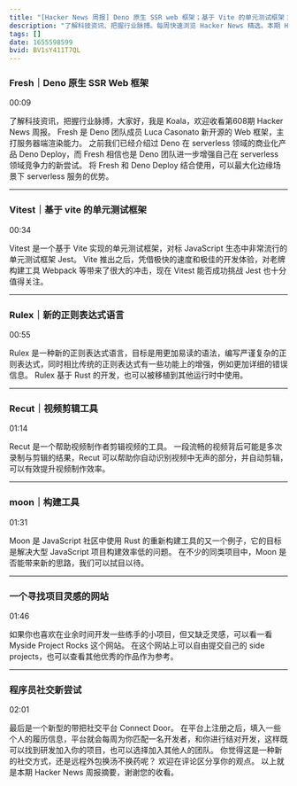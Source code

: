 ```yaml
---
title: "[Hacker News 周报] Deno 原生 SSR web 框架；基于 Vite 的单元测试框架；程序员社交新尝试"
description: "了解科技资讯、把握行业脉搏。每周快速浏览 Hacker News 精选。本期 Hacker Newsletter 地址：https://mailchi.mp/hackernewsletter/608"
tags: []
date: 1655598599
bvid: BV1sY411T7QL
---
```

### Fresh｜Deno 原生 SSR Web 框架
00:09

了解科技资讯，把握行业脉搏，大家好，我是 Koala，欢迎收看第608期 Hacker News 周报。
Fresh 是 Deno 团队成员 Luca Casonato 新开源的 Web 框架，主打服务器端渲染能力。
之前我们已经介绍过 Deno 在 serverless 领域的商业化产品 Deno Deploy，而 Fresh 相信也是 Deno 团队进一步增强自己在 serverless 领域竞争力的新尝试。
将 Fresh 和 Deno Deploy 结合使用，可以最大化边缘场景下 serverless 服务的优势。

---

### Vitest｜基于 vite 的单元测试框架
00:34

Vitest 是一个基于 Vite 实现的单元测试框架，对标 JavaScript 生态中非常流行的单元测试框架 Jest。
Vite 推出之后，凭借极快的速度和极佳的开发体验，对老牌构建工具 Webpack 等带来了很大的冲击，现在 Vitest 能否成功挑战 Jest 也十分值得关注。

---

### Rulex｜新的正则表达式语言
00:55

Rulex 是一种新的正则表达式语言，目标是用更加易读的语法，编写严谨复杂的正则表达式，同时相比传统的正则表达式有一些功能上的增强，例如更加详细的错误信息。
Rulex 基于 Rust 的开发，也可以被移植到其他运行时中使用。

---

### Recut｜视频剪辑工具
01:14

Recut 是一个帮助视频制作者剪辑视频的工具。
一段流畅的视频背后可能是多次录制与剪辑的结果，Recut 可以帮助你自动识别视频中无声的部分，并自动剪辑，可以有效提升视频制作效率。

---

### moon｜构建工具
01:31

Moon 是 JavaScript 社区中使用 Rust 的重新构建工具的又一个例子，它的目标是解决大型 JavaScript 项目构建效率低的问题。
在不少的同类项目中，Moon 是否能带来新的思路，我们可以拭目以待。

---

### 一个寻找项目灵感的网站
01:46

如果你也喜欢在业余时间开发一些练手的小项目，但又缺乏灵感，可以看一看 Myside Project Rocks 这个网站。
在这个网站上可以自由提交自己的 side projects，也可以查看其他优秀的作品作为参考。

---

### 程序员社交新尝试
02:01

最后是一个新型的带把社交平台 Connect Door。
在平台上注册之后，填入一些个人的履历信息，平台就会每周为你匹配一名开发者，和你进行结对开发，这样既可以找到研发加入你的项目，也可以选择加入其他人的团队。
你觉得这是一种新的社交方式，还是远程外包换汤不换药呢？
欢迎在评论区分享你的观点。
以上就是本期 Hacker News 周报摘要，谢谢您的收看。


